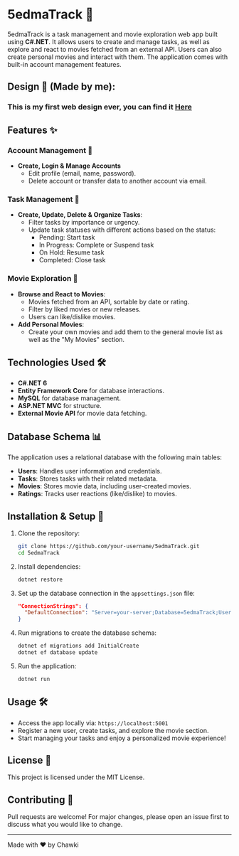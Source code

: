 # 5edmaTrack 🎯

5edmaTrack is a task management and movie exploration web app built using **C#.NET**. It allows users to create and manage tasks, as well as explore and react to movies fetched from an external API. Users can also create personal movies and interact with them. The application comes with built-in account management features.

## Design 🎨 (Made by me):
### This is my first web design ever, you can find it [Here](https://www.figma.com/design/GEmZ06xJu9ctxAjDCv6oAm/5edmaTrack?node-id=0-1&node-type=canvas&t=5YcZjWHcYGo9bgBY-0)

## Features ✨

### Account Management 🔐
- **Create, Login & Manage Accounts**
  - Edit profile (email, name, password).
  - Delete account or transfer data to another account via email.

### Task Management 📝
- **Create, Update, Delete & Organize Tasks**:
  - Filter tasks by importance or urgency.
  - Update task statuses with different actions based on the status:
    - Pending: Start task
    - In Progress: Complete or Suspend task
    - On Hold: Resume task
    - Completed: Close task

### Movie Exploration 🎥
- **Browse and React to Movies**:
  - Movies fetched from an API, sortable by date or rating.
  - Filter by liked movies or new releases.
  - Users can like/dislike movies.
- **Add Personal Movies**:
  - Create your own movies and add them to the general movie list as well as the "My Movies" section.

## Technologies Used 🛠️
- **C#.NET 6**
- **Entity Framework Core** for database interactions.
- **MySQL** for database management.
- **ASP.NET MVC** for structure.
- **External Movie API** for movie data fetching.

## Database Schema 📊
The application uses a relational database with the following main tables:
- **Users**: Handles user information and credentials.
- **Tasks**: Stores tasks with their related metadata.
- **Movies**: Stores movie data, including user-created movies.
- **Ratings**: Tracks user reactions (like/dislike) to movies.

## Installation & Setup 🚀

1. Clone the repository:
   ```bash
   git clone https://github.com/your-username/5edmaTrack.git
   cd 5edmaTrack
   ```

2. Install dependencies:
   ```bash
   dotnet restore
   ```

3. Set up the database connection in the `appsettings.json` file:
   ```json
   "ConnectionStrings": {
     "DefaultConnection": "Server=your-server;Database=5edmaTrack;User Id=your-username;Password=your-password;"
   }
   ```

4. Run migrations to create the database schema:
   ```bash
   dotnet ef migrations add InitialCreate
   dotnet ef database update
   ```

5. Run the application:
   ```bash
   dotnet run
   ```

## Usage 🛠️

- Access the app locally via: `https://localhost:5001`
- Register a new user, create tasks, and explore the movie section.
- Start managing your tasks and enjoy a personalized movie experience!

## License 📄
This project is licensed under the MIT License.

## Contributing 🤝
Pull requests are welcome! For major changes, please open an issue first to discuss what you would like to change.

---
Made with ❤️ by Chawki

